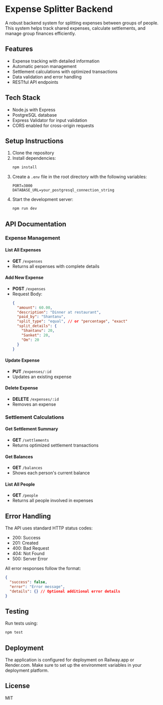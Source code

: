 # Expense Splitter Backend

A robust backend system for splitting expenses between groups of people. This system helps track shared expenses, calculate settlements, and manage group finances efficiently.

## Features

- Expense tracking with detailed information
- Automatic person management
- Settlement calculations with optimized transactions
- Data validation and error handling
- RESTful API endpoints

## Tech Stack

- Node.js with Express
- PostgreSQL database
- Express Validator for input validation
- CORS enabled for cross-origin requests

## Setup Instructions

1. Clone the repository
2. Install dependencies:
   ```bash
   npm install
   ```
3. Create a `.env` file in the root directory with the following variables:
   ```
   PORT=3000
   DATABASE_URL=your_postgresql_connection_string
   ```
4. Start the development server:
   ```bash
   npm run dev
   ```

## API Documentation

### Expense Management

#### List All Expenses
- **GET** `/expenses`
- Returns all expenses with complete details

#### Add New Expense
- **POST** `/expenses`
- Request Body:
  ```json
  {
    "amount": 60.00,
    "description": "Dinner at restaurant",
    "paid_by": "Shantanu",
    "split_type": "equal", // or "percentage", "exact"
    "split_details": {
      "Shantanu": 20,
      "Sanket": 20,
      "Om": 20
    }
  }
  ```

#### Update Expense
- **PUT** `/expenses/:id`
- Updates an existing expense

#### Delete Expense
- **DELETE** `/expenses/:id`
- Removes an expense

### Settlement Calculations

#### Get Settlement Summary
- **GET** `/settlements`
- Returns optimized settlement transactions

#### Get Balances
- **GET** `/balances`
- Shows each person's current balance

#### List All People
- **GET** `/people`
- Returns all people involved in expenses

## Error Handling

The API uses standard HTTP status codes:
- 200: Success
- 201: Created
- 400: Bad Request
- 404: Not Found
- 500: Server Error

All error responses follow the format:
```json
{
  "success": false,
  "error": "Error message",
  "details": {} // Optional additional error details
}
```

## Testing

Run tests using:
```bash
npm test
```

## Deployment

The application is configured for deployment on Railway.app or Render.com. Make sure to set up the environment variables in your deployment platform.

## License

MIT 